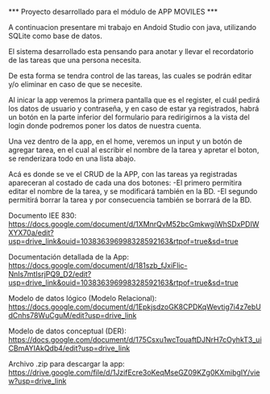 *** Proyecto desarrollado para el módulo de APP MOVILES ***

A continuacion presentare mi trabajo en Andoid Studio con java, utilizando SQLite como base de datos.

El sistema desarrollado esta pensando para anotar y llevar el recordatorio de las tareas que una persona necesita.

De esta forma se tendra control de las tareas, las cuales se podrán editar y/o eliminar en caso de que se necesite.

Al inicar la app veremos la primera pantalla que es el register, el cuál pedirá los datos de usuario y contraseña, y en caso de estar ya registrados, habrá un botón en la parte inferior del formulario para redirigirnos a la vista del login donde podremos poner los datos de nuestra cuenta.

Una vez dentro de la app, en el home, veremos un input y un botón de agregar tarea, en el cual al escribir el nombre de la tarea y apretar el boton, se renderizara todo en una lista abajo.

Acá es donde se ve el CRUD de la APP, con las tareas ya registradas apareceran al costado de cada una dos botones:
  -El primero permitira editar el nombre de la tarea, y se modificará también en la BD.
  -El segundo permitirá borrar la tarea y por consecuencia también se borrará de la BD.




Documento IEE 830: https://docs.google.com/document/d/1XMnrQvM52bcGmkwgiWhSDxPDIWXYX70a/edit?usp=drive_link&ouid=103836396998328592163&rtpof=true&sd=true

Documentación detallada de la App: https://docs.google.com/document/d/181szb_fJxiFlic-NnIs7mtIsrjPQ9_D2/edit?usp=drive_link&ouid=103836396998328592163&rtpof=true&sd=true

Modelo de datos lógico (Modelo Relacional): https://docs.google.com/document/d/1EpkjsdzoGK8CPDKqWevtig7i4z7ebUdCnhs78WuCguM/edit?usp=drive_link

Modelo de datos conceptual (DER): https://docs.google.com/document/d/175Csxu1wcTouaftDJNrH7cOyhkT3_uiCBmAYIAkQdb4/edit?usp=drive_link

Archivo .zip para descargar la app: https://drive.google.com/file/d/1JzifEcre3oKeqMseGZ09KZg0KXmibgIY/view?usp=drive_link
